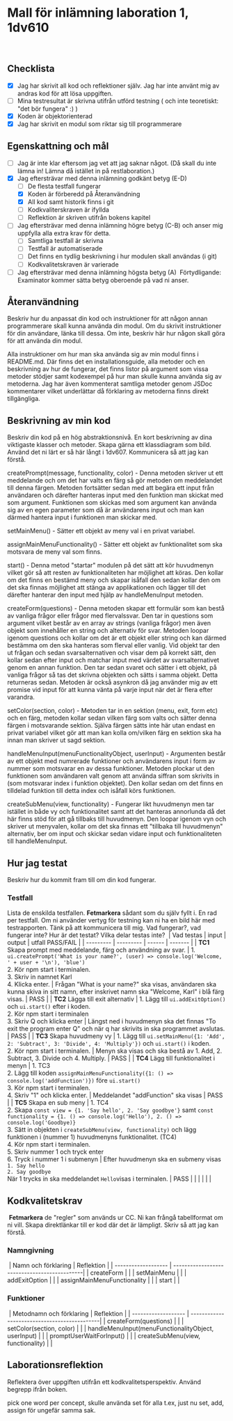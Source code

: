 # Mall för inlämning laboration 1, 1dv610
​
## Checklista
  - [x] Jag har skrivit all kod och reflektioner själv. Jag har inte använt mig av andras kod för att lösa uppgiften.
  - [ ] Mina testresultat är skrivna utifrån utförd testning ( och inte teoretiskt: "det bör fungera" :) )
  - [x] Koden är objektorienterad
  - [x] Jag har skrivit en modul som riktar sig till programmerare
​
## Egenskattning och mål
  - [ ] Jag är inte klar eftersom jag vet att jag saknar något. (Då skall du inte lämna in! Lämna då istället in på restlaboration.)
  - [x] Jag eftersträvar med denna inlämning godkänt betyg (E-D)
    - [ ] De flesta testfall fungerar
    - [x] Koden är förberedd på Återanvändning
    - [x] All kod samt historik finns i git 
    - [ ] Kodkvaliterskraven är ifyllda
    - [ ] Reflektion är skriven utifrån bokens kapitel 
  - [ ] Jag eftersträvar med denna inlämning högre betyg (C-B) och anser mig uppfylla alla extra krav för detta. 
    - [ ] Samtliga testfall är skrivna    
    - [ ] Testfall är automatiserade
    - [ ] Det finns en tydlig beskrivning i hur modulen skall användas (i git)
    - [ ] Kodkvalitetskraven är varierade 
  - [ ] Jag eftersträvar med denna inlämning högsta betyg (A) 
​
Förtydligande: Examinator kommer sätta betyg oberoende på vad ni anser. 
​
## Återanvändning
Beskriv hur du anpassat din kod och instruktioner för att någon annan programmerare skall kunna använda din modul. Om du skrivit instruktioner för din användare, länka till dessa. Om inte, beskriv här hur någon skall göra för att använda din modul.

Alla instruktioner om hur man ska använda sig av min modul finns i README.md. Där finns det en installationsguide, alla metoder och en beskrivning av hur de fungerar, det finns listor på argument som vissa metoder stödjer samt kodexempel på hur man skulle kunna använda sig av metoderna. Jag har även kommenterat samtliga metoder genom JSDoc kommentarer vilket underlättar då förklaring av metoderna finns direkt tillgängliga.
​
## Beskrivning av min kod
Beskriv din kod på en hög abstraktionsnivå. En kort beskrivning av dina viktigaste klasser och metoder. Skapa gärna ett klassdiagram som bild. Använd det ni lärt er så här långt i 1dv607. Kommunicera så att jag kan förstå.

createPrompt(message, functionality, color) - Denna metoden skriver ut ett meddelande och om det har valts en färg så gör metoden om meddelandet till denna färgen. Metoden fortsätter sedan med att begära ett input från användaren och därefter hanteras input med den funktion man skickat med som argument. Funktionen som skickas med som argument kan använda sig av en egen parameter som då är användarens input och man kan därmed hantera input i funktionen man skickar med.

setMainMenu() - Sätter ett objekt av meny val i en privat variabel.

assignMainMenuFunctionality() - Sätter ett objekt av funktionalitet som ska motsvara de meny val som finns.

start() - Denna metod "startar" modulen på det sätt att kör huvudmenyn vilket gör så att resten av funktionaliteten har möjlighet att köras. Den kollar om det finns en bestämd meny och skapar isåfall den sedan kollar den om det ska finnas möjlighet att stänga av applikationen och lägger till det därefter hanterar den input med hjälp av handleMenuInput metoden.

createForm(questions) - Denna metoden skapar ett formulär som kan bestå av vanliga frågor eller frågor med flervalssvar. Den tar in questions som argument vilket består av en array av strings (vanliga frågor) men även objekt som innehåller en string och alternativ för svar. Metoden loopar igenom questions och kollar om det är ett objekt eller string och kan därmed bestämma om den ska hanteras som flerval eller vanlig. Vid objekt tar den ut frågan och sedan svarsalternativen och visar dem på korrekt sätt, den kollar sedan efter input och matchar input med värdet av svarsalternativet genom en annan funktion. Den tar sedan svaret och sätter i ett objekt, på vanliga frågor så tas det skrivna objekten och sätts i samma objekt. Detta returneras sedan. Metoden är också asynkron då jag använder mig av ett promise vid input för att kunna vänta på varje input när det är flera efter varandra.

setColor(section, color) - Metoden tar in en sektion (menu, exit, form etc) och en färg, metoden kollar sedan vilken färg som valts och sätter denna färgen i motsvarande sektion. Själva färgen sätts inte här utan endast en privat variabel vilket gör att man kan kolla om/vilken färg en sektion ska ha innan man skriver ut sagd sektion.

handleMenuInput(menuFunctionalityObject, userInput) - Argumenten består av ett objekt med numrerade funktioner och användarens input i form av nummer som motsvarar en av dessa funktioner. Metoden plockar ut den funktionen som användaren valt genom att använda siffran som skrivits in (som motsvarar index i funktion objektet). Den kollar sedan om det finns en tilldelad funktion till detta index och isåfall körs funktionen. 

createSubMenu(view, functionality) - Fungerar likt huvudmenyn men tar istället in både vy och funktionalitet samt att det hanteras annorlunda då det här finns stöd för att gå tillbaks till huvudmenyn. Den loopar igenom vyn och skriver ut menyvalen, kollar om det ska finnas ett "tillbaka till huvudmenyn" alternativ, ber om input och skickar sedan vidare input och funktionaliteten till handleMenuInput.
​
## Hur jag testat
Beskriv hur du kommit fram till om din kod fungerar.
​
### Testfall
Lista de enskilda testfallen. **Fetmarkera** sådant som du själv fyllt i. En rad per testfall. Om ni använder vertyg för testning kan ni ha en bild här med testrapporten. Tänk på att kommunicera till mig. Vad fungerar?, vad fungerar inte? Hur är det testat? Vilka delar testas inte?
​
| Vad testas      | input | output | utfall PASS/FAIL |
| --------- | --------- | ------ | ------- |
| **TC1** Skapa prompt med meddelande, färg och användning av svar.         |  1. ```ui.createPrompt('What is your name?', (user) => console.log('Welcome, ' + user + '\n'), 'blue')```</br> 2. Kör npm start i terminalen.</br>  3. Skriv in namnet Karl </br> 4. Klicka enter.         | Frågan "What is your name?" ska visas, användaren ska kunna skiva in sitt namn, efter inskrivet namn ska "Welcome, Karl" i blå färg visas.       |    PASS     |
| **TC2**  Lägga till exit alternativ        |    1. Lägg till ```ui.addExitOption()``` och ```ui.start()``` efter i koden. </br> 2. Kör npm start i terminalen </br> 3. Skriv Q och klicka enter     |    Längst ned i huvudmenyn ska det finnas "To exit the program enter Q" och när q har skrivits in ska programmet avslutas.   |    PASS     |
|  **TC3** Skapa huvudmeny vy         |   1. Lägg till ```ui.setMainMenu({1: 'Add', 2: 'Subtract', 3: 'Divide', 4: 'Multiply'})``` och ```ui.start()``` i koden. </br> 2. Kör npm start i terminalen.       |  Menyn ska visas och ska bestå av 1. Add, 2. Subtract, 3. Divide och 4. Multiply.      |    PASS     |
|  **TC4** Lägg till funktionalitet i menyn         |  1. TC3 </br> 2. Lägg till koden ```assignMainMenuFunctionality({1: () => console.log('addFunction')})``` före ``` ui.start() ``` </br> 3. Kör npm start i terminalen. </br> 4. Skriv "1" och klicka enter.       |   Meddelandet "addFunction" ska visas    |   PASS      |
|  **TC5**   Skapa en sub meny    |  1. TC4</br> 2. Skapa ```const view = {1. 'Say hello', 2. 'Say goodbye'}``` samt ```const functionality = {1. () => console.log('Hello'), 2. () => console.log('Goodbye)}``` </br> 3. Sätt in objekten i ```createSubMenu(view, functionality)``` och lägg funktionen i (nummer 1) huvudmenyns funktionalitet. (TC4) </br> 4. Kör npm start i terminalen.</br> 5. Skriv nummer 1 och tryck enter </br> 6. Tryck i nummer 1 i submenyn     |   Efter huvudmenyn ska en submeny visas</br> ```1. Say hello```</br> ```2. Say goodbye```</br> När 1 trycks in ska meddelandet ```Hello```visas i terminalen.    |   PASS      |
|           |           |        |         |

## Kodkvalitetskrav
​
**Fetmarkera** de "regler" som används ur CC. Ni kan frångå tabellformat om ni vill. Skapa direktlänkar till er kod där det är lämpligt. Skriv så att jag kan förstå.
​
### Namngivning
​
| Namn och förklaring  | Reflektion                                   |
| -------------------  | ---------------------------------------------|
| createForm                     |                                              |
| setMainMenu                     |                                              |
| addExitOption                     |                                              |
| assignMainMenuFunctionality                     |                                              |
| start                     |                                              |
​
### Funktioner
​
| Metodnamn och förklaring  | Reflektion                                   |
| -------------------  | ---------------------------------------------|
| createForm(questions)                     |                                              |
| setColor(section, color)                    |                                              |
| handleMenuInput(menuFunctionalityObject, userInput)                     |                                              |
| promptUserWaitForInput()                     |                                              |
| createSubMenu(view, functionality)                     |                                              |
​
## Laborationsreflektion
Reflektera över uppgiften utifrån ett kodkvalitetsperspektiv. Använd begrepp ifrån boken. 

pick one word per concept, skulle använda set för alla t.ex, just nu set, add, assign för ungefär samma sak.